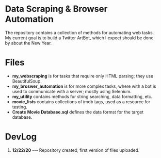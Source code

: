 # Data Scraping & Browser Automation
The repository contains a collection of methods for automating web tasks.
My current goal is to build a Twitter ArtBot, which I expect should be done by about the New Year.

# Files

* **my_webscraping** is for tasks that require only HTML parsing; they use BeautifulSoup.
* **my_broswer_automation** is for more complex tasks, where with a bot is used to communicate with a server; mostly using Selenium. 
* **my_utility** contains methods for string searching, data formatting, etc.
* **movie_lists** contains collections of imdb tags, used as a resource for testing.
* **Create Movie Database.sql** defines the data format for the target database.

# DevLog

1. __12/22/20__ --- Repository created; first version of files uploaded.
